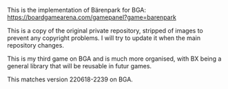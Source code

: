 This is the implementation of Bärenpark for BGA:
https://boardgamearena.com/gamepanel?game=barenpark

This is a copy of the original private repository, stripped of images to
prevent any copyright problems. I will try to update it when the main
repository changes.

This is my third game on BGA and is much more organised, with BX being a
general library that will be reusable in futur games.

This matches version 220618-2239 on BGA.
